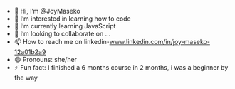 - 👋 Hi, I’m @JoyMaseko
- 👀 I’m interested in learning how to code
- 🌱 I’m currently learning JavaScript
- 💞️ I’m looking to collaborate on ...
- 📫 How to reach me on linkedin-www.linkedin.com/in/joy-maseko-12a01b2a9
- 😄 Pronouns: she/her
- ⚡ Fun fact: I finished a 6 months course in 2 months, i was a beginner by the way

<!---
JoyMaseko/JoyMaseko is a ✨ special ✨ repository because its `README.md` (this file) appears on your GitHub profile.
You can click the Preview link to take a look at your changes.
--->

